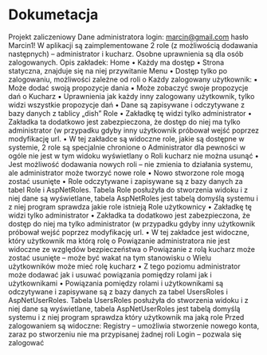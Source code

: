 # Dokumetacja
Projekt zaliczeniowy
Dane administratora login: marcin@gmail.com hasło Marcin1!
W aplikacji są zaimplementowane 2 role (z możliwością dodawania następnych) – administrator i kucharz. Osobne uprawnienia są dla osób zalogowanych.
Opis zakładek:
Home
• Każdy ma dostęp
• Strona statyczna, znajduje się na niej przywitanie
Menu
• Dostęp tylko po zalogowaniu, możliwości zależne od roli
o Każdy zalogowany użytkownik:
▪ Może dodać swoją propozycje dania
▪ Może zobaczyć swoje propozycje dań
o Kucharz
▪ Uprawnienia jak każdy inny zalogowany użytkownik, tylko widzi wszystkie propozycje dań
• Dane są zapisywane i odczytywane z bazy danych z tablicy „dish”
Role
• Zakładkę tę widzi tylko administrator
• Zakładka ta dodatkowo jest zabezpieczona, że dostęp do niej ma tylko administrator (w przypadku gdyby inny użytkownik próbował wejść poprzez modyfikację url.
• W tej zakładce są widoczne role, jakie są dostępne w systemie, 2 role są specjalnie chronione
o Administrator dla pewności w ogóle nie jest w tym widoku wyświetlany
o Roli kucharz nie można usunąć
• Jest możliwość dodawania nowych roli – nie zmienia to działania systemu, ale administrator może tworzyć nowe role
• Nowo stworzone role mogą zostać usunięte
• Role odczytywane i zapisywane są z bazy danych za tabel Role i AspNetRoles. Tabela Role posłużyła do stworzenia widoku i z niej dane są wyświetlane, tabela AspNetRoles jest tabelą domyślą systemu i z niej program sprawdza jakie role istnieją
Role użytkownicy
• Zakładkę tę widzi tylko administrator
• Zakładka ta dodatkowo jest zabezpieczona, że dostęp do niej ma tylko administrator (w przypadku gdyby inny użytkownik próbował wejść poprzez modyfikację url.
• W tej zakładce jest widoczne, który użytkownik ma którą rolę
o Powiązanie administratora nie jest widoczne ze względów bezpieczeństwa
o Powiązanie z rolą kucharz może zostać usunięte – może być wakat na tym stanowisku
o Wielu użytkowników może mieć rolę kucharz
• Z tego poziomu administrator może dodawać jak i usuwać powiązania pomiędzy rolami jak i użytkownikami
• Powiązania pomiędzy rolami i użytkownikami są odczytywane i zapisywane są z bazy danych za tabel UsersRoles i AspNetUserRoles. Tabela UsersRoles posłużyła do stworzenia widoku i z niej dane są wyświetlane, tabela AspNetUserRoles jest tabelą domyślą systemu i z niej program sprawdza który użytkownik ma jaką role
Przed zalogowaniem są widoczne:
Registry – umożliwia stworzenie nowego konta, zaraz po stworzeniu nie ma przypisanej żadnej roli
Login – pozwala się zalogować
